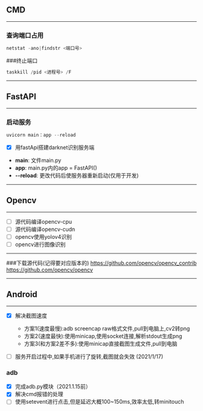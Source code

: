 
## **CMD**
---------------------------------------------------------
### 查询端口占用
```PowerShell
netstat -ano|findstr <端口号>
```
###终止端口
```PowerShell
taskkill /pid <进程号> /F
```

---------------------------------------------------------
## **FastAPI**
---------------------------------------------------------
### 启动服务
```PowerShell
uvicorn main：app --reload
```
 - [x]  用fastApi搭建darknet识别服务端

 - **main**: 文件main.py
 - **app**: main.py内的app = FastAPI()
 - **--reload**: 更改代码后使服务器重新启动(仅用于开发)
 

---------------------------------------------------------
## **Opencv**
---------------------------------------------------------
 - [ ]  源代码编译opencv-cpu
 - [ ]  源代码编译opencv-cudn
 - [ ]  opencv使用yolov4识别
 - [ ]  opencv进行图像识别

---------------------------------------------------------
###下载源代码(记得要对应版本的)
https://github.com/opencv/opencv_contrib
https://github.com/opencv/opencv


 
---------------------------------------------------------
## **Android**
---------------------------------------------------------
 - [x]  解决截图速度
  
    - 方案1(速度最慢):adb screencap raw格式文件,pull到电脑上,cv2转png
    - 方案2(速度最快):使用minicap,使用socket连接,解析stdout生成png
    - 方案3(和方案2差不多):使用minicap直接截图生成文件,pull到电脑
 - [ ]  服务开启过程中,如果手机进行了旋转,截图就会失效 (2021/1/17)
  

### adb

 - [x] 完成adb.py模块（2021.1.15前）
 - [X] 解决cmd报错的处理
 - [ ] 使用setevent进行点击,但是延迟大概100~150ms,效率太低,转minitouch
